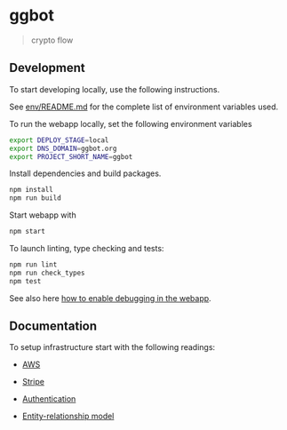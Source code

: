 # ggbot

> crypto flow

## Development

To start developing locally, use the following instructions.

See [env/README.md](./env/README.md) for the complete list of environment variables used.

To run the webapp locally, set the following environment variables

```sh
export DEPLOY_STAGE=local
export DNS_DOMAIN=ggbot.org
export PROJECT_SHORT_NAME=ggbot
```

Install dependencies and build packages.

```sh
npm install
npm run build
```

Start webapp with

```sh
npm start
```

To launch linting, type checking and tests:

```sh
npm run lint
npm run check_types
npm test
```

See also here [how to enable debugging in the webapp](./webstorage/docs/webapp-debug.md).

## Documentation

To setup infrastructure start with the following readings:

-   [AWS](./infrastructure/docs/aws-bootstrap.md)
-   [Stripe](./stripe/docs/stripe-bootstrap.md)

-   [Authentication](./authentication/README.md)
-   [Entity-relationship model](./models/docs/entity-relationship.md)
